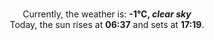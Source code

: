 <p  align="center"><br/>Currently, the weather is: <b> -1°C, <i>clear sky</i></b></br>Today, the sun rises at <b>06:37</b> and sets at <b>17:19</b>.</p>